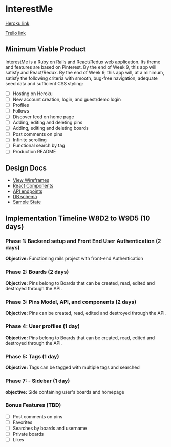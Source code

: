 # InterestMe

[Heroku link][heroku]

[Trello link][trello]

[heroku]: https://interest-me.herokuapp.com/#/
[trello]: https://trello.com/b/3aSWfMEy/pinterestclone

## Minimum Viable Product

InterestMe is a Ruby on Rails and React/Redux web application. Its theme and features are based on Pinterest. By the end of Week 9, this app will satisfy
and React/Redux.  By the end of Week 9, this app will, at a minimum, satisfy the
following criteria with smooth, bug-free navigation, adequate seed data and
sufficient CSS styling:

- [ ] Hosting on Heroku
- [ ] New account creation, login, and guest/demo login
- [ ] Profiles
- [ ] Follows
- [ ] Discover feed on home page
- [ ] Adding, editing and deleting pins
- [ ] Adding, editing and deleting boards
- [ ] Post comments on pins
- [ ] Infinite scrolling
- [ ] Functional search by tag
- [ ] Production README

## Design Docs
* [View Wireframes][wireframes]
* [React Components][components]
* [API endpoints][api-endpoints]
* [DB schema][schema]
* [Sample State][sample-state]

[wireframes]: docs/wireframes/
[components]:  component-hierarchy.md
[api-endpoints]: api-endpoints.md
[schema]: schema.md
[sample-state]: sample-state.md

## Implementation Timeline W8D2 to W9D5 (10 days)

### Phase 1: Backend setup and Front End User Authentication (2 days)

**Objective:** Functioning rails project with front-end Authentication

### Phase 2: Boards (2 days)

**Objective:** Pins belong to Boards that can be created, read, edited and destroyed through the API.

### Phase 3: Pins Model, API, and components (2 days)

**Objective:** Pins can be created, read, edited and destroyed through
the API.

### Phase 4: User profiles (1 day)

**Objective:** Pins belong to Boards that can be created, read, edited and destroyed through the API.

### Phase 5: Tags (1 day)

**Objective:** Tags can be tagged with multiple tags and searched

### Phase 7: - Sidebar (1 day)

**objective:** Side containing user's boards and homepage

### Bonus Features (TBD)
- [ ] Post comments on pins
- [ ] Favorites
- [ ] Searches by boards and username
- [ ] Private boards
- [ ] Likes
